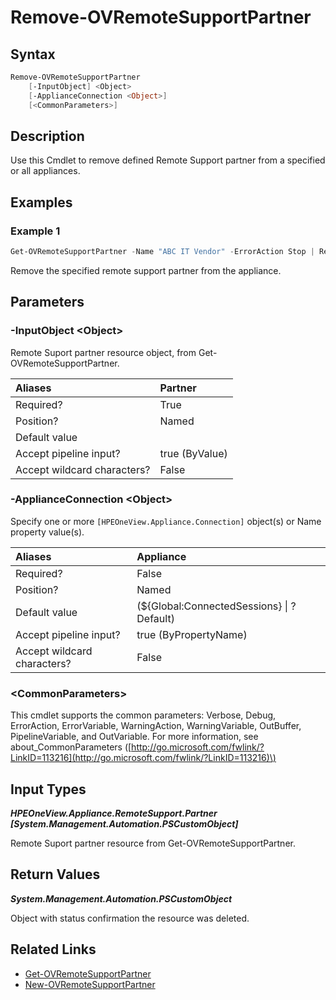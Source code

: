 ﻿---
description: Remove Remote Support support and reseller partners.
---

# Remove-OVRemoteSupportPartner

## Syntax

```powershell
Remove-OVRemoteSupportPartner
    [-InputObject] <Object>
    [-ApplianceConnection <Object>]
    [<CommonParameters>]
```

## Description

Use this Cmdlet to remove defined Remote Support partner from a specified or all appliances. 

## Examples

###  Example 1 

```powershell
Get-OVRemoteSupportPartner -Name "ABC IT Vendor" -ErrorAction Stop | Remove-OVRemoteSupportPartner
```

Remove the specified remote support partner from the appliance.

## Parameters

### -InputObject &lt;Object&gt;

Remote Suport partner resource object, from Get-OVRemoteSupportPartner.

| Aliases | Partner |
| :--- | :--- |
| Required? | True |
| Position? | Named |
| Default value |  |
| Accept pipeline input? | true (ByValue) |
| Accept wildcard characters? | False |

### -ApplianceConnection &lt;Object&gt;

Specify one or more `[HPEOneView.Appliance.Connection]` object(s) or Name property value(s).

| Aliases | Appliance |
| :--- | :--- |
| Required? | False |
| Position? | Named |
| Default value | (${Global:ConnectedSessions} &vert; ? Default) |
| Accept pipeline input? | true (ByPropertyName) |
| Accept wildcard characters? | False |

### &lt;CommonParameters&gt;

This cmdlet supports the common parameters: Verbose, Debug, ErrorAction, ErrorVariable, WarningAction, WarningVariable, OutBuffer, PipelineVariable, and OutVariable. For more information, see about\_CommonParameters \([http://go.microsoft.com/fwlink/?LinkID=113216](http://go.microsoft.com/fwlink/?LinkID=113216)\)

## Input Types

_**HPEOneView.Appliance.RemoteSupport.Partner [System.Management.Automation.PSCustomObject]**_

Remote Suport partner resource from Get-OVRemoteSupportPartner.

## Return Values

_**System.Management.Automation.PSCustomObject**_

Object with status confirmation the resource was deleted.

## Related Links

* [Get-OVRemoteSupportPartner](get-ovremotesupportpartner.md)
* [New-OVRemoteSupportPartner](new-ovremotesupportpartner.md)
